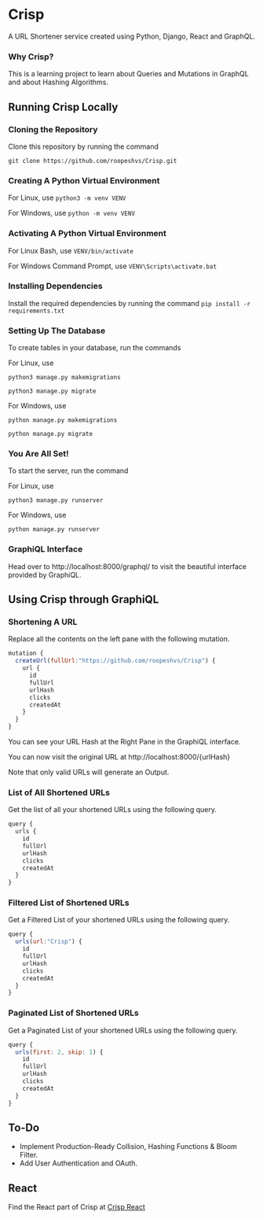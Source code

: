 # Crisp

A URL Shortener service created using Python, Django, React and GraphQL.

### Why Crisp?

This is a learning project to learn about Queries and Mutations in GraphQL and about Hashing Algorithms.

## Running Crisp Locally

### Cloning the Repository

Clone this repository by running the command

`git clone https://github.com/roopeshvs/Crisp.git`

### Creating A Python Virtual Environment

For Linux, use
`python3 -m venv VENV`

For Windows, use
`python -m venv VENV`

### Activating A Python Virtual Environment

For Linux Bash, use
`VENV/bin/activate`

For Windows Command Prompt, use
`VENV\Scripts\activate.bat`

### Installing Dependencies

Install the required dependencies by running the command
`pip install -r requirements.txt`

### Setting Up The Database

To create tables in your database, run the commands

For Linux, use

`python3 manage.py makemigrations`

`python3 manage.py migrate`

For Windows, use

`python manage.py makemigrations`

`python manage.py migrate`

### You Are All Set!

To start the server, run the command

For Linux, use

`python3 manage.py runserver`

For Windows, use

`python manage.py runserver`

### GraphiQL Interface

Head over to http://localhost:8000/graphql/ to visit the beautiful interface provided by GraphiQL.

## Using Crisp through GraphiQL

### Shortening A URL

Replace all the contents on the left pane with the following mutation.

```javascript
mutation {
  createUrl(fullUrl:"https://github.com/roopeshvs/Crisp") {
    url {
      id
      fullUrl
      urlHash
      clicks
      createdAt
    }
  }
}
```

You can see your URL Hash at the Right Pane in the GraphiQL interface.

You can now visit the original URL at http://localhost:8000/{urlHash}

Note that only valid URLs will generate an Output.

### List of All Shortened URLs

Get the list of all your shortened URLs using the following query.

```javascript
query {
  urls {
    id
    fullUrl
    urlHash
    clicks
    createdAt
  }
}
```

### Filtered List of Shortened URLs

Get a Filtered List of your shortened URLs using the following query.

```javascript
query {
  urls(url:"Crisp") {
    id
    fullUrl
    urlHash
    clicks
    createdAt
  }
}
```

### Paginated List of Shortened URLs

Get a Paginated List of your shortened URLs using the following query.

```javascript
query {
  urls(first: 2, skip: 1) {
    id
    fullUrl
    urlHash
    clicks
    createdAt
  }
}
```

## To-Do

* Implement Production-Ready Collision, Hashing Functions & Bloom Filter.
* Add User Authentication and OAuth.

## React

Find the React part of Crisp at [Crisp React](https://github.com/roopeshvs/Crisp-React.git)